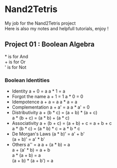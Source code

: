 # Nand2Tetris
My job for the Nand2Tetris project  
Here is also my notes and helpfull tutorials, enjoy ! 

## Project 01 : Boolean Algebra

\* is for And  
\+ is for Or  
' is for Not

### Boolean Identities

* Identity				a + 0 = a		a * 1 = a  
* Forgot the name		a + 1 = 1		a * 0 = 0  
* Idempotence			a + a = a		a * a = a  
* Complementation		a + a' = a		a * a' = 0  
* Distributivity		a + (b * c) = (a + b) * (a + c)  
						a * (b + c) = (a * b) + (a * c)  
* Associativity			a + (b + c) = (a + b) + c = a + b + c  
						a * (b * c) = (a * b) * c = a * b * c  
* De Morgan's Laws		(a * b)' = a' + b'  
						(a + b)' = a' * b'  
* Others				a'' = a 		a + (a * b) = a  
						a + (a' * b) = a + b  
						a * (a + b) = a  
						(a + b) * (a + b') = a  
